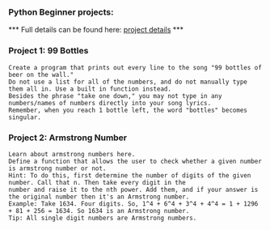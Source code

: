### Python Beginner projects:
 *** Full details can be found here: [project details](https://github.com/jorgegonzalez/beginner-projects/blob/master/README.md#beginner-projects) ***

### Project 1: 99 Bottles
    Create a program that prints out every line to the song "99 bottles of beer on the wall."
    Do not use a list for all of the numbers, and do not manually type them all in. Use a built in function instead.
    Besides the phrase "take one down," you may not type in any numbers/names of numbers directly into your song lyrics.
    Remember, when you reach 1 bottle left, the word "bottles" becomes singular.

### Project 2: Armstrong Number
    Learn about armstrong numbers here.
    Define a function that allows the user to check whether a given number is armstrong number or not.
    Hint: To do this, first determine the number of digits of the given number. Call that n. Then take every digit in the
    number and raise it to the nth power. Add them, and if your answer is the original number then it's an Armstrong number.
    Example: Take 1634. Four digits. So, 1^4 + 6^4 + 3^4 + 4^4 = 1 + 1296 + 81 + 256 = 1634. So 1634 is an Armstrong number.
    Tip: All single digit numbers are Armstrong numbers.


```python

```
